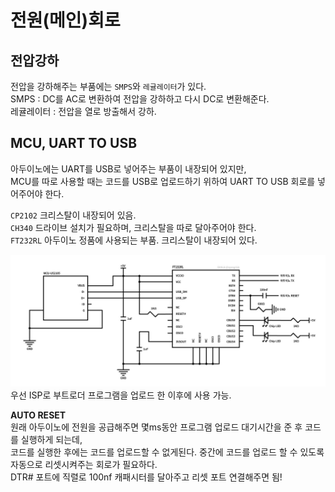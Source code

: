 # 전원(메인)회로

## 전압강하
전압을 강하해주는 부품에는 `SMPS`와 `레귤레이터`가 있다.  
SMPS : DC를 AC로 변환하여 전압을 강하하고 다시 DC로 변환해준다.  
레귤레이터 : 전압을 열로 방출해서 강하.  

## MCU, UART TO USB 
아두이노에는 UART를 USB로 넣어주는 부품이 내장되어 있지만,  
MCU를 따로 사용할 때는 코드를 USB로 업로드하기 위하여 UART TO USB 회로를 넣어주어야 한다.  

`CP2102` 크리스탈이 내장되어 있음.  
`CH340` 드라이브 설치가 필요하며, 크리스탈을 따로 달아주어야 한다.  
`FT232RL` 아두이노 정품에 사용되는 부품. 크리스탈이 내장되어 있다.  

![UART TO USB](https://github.com/nyong-lab/TIL/blob/master/Image/UART_TO_USB.jpg)  
우선 ISP로 부트로더 프로그램을 업로드 한 이후에 사용 가능.  

**AUTO RESET**  
원래 아두이노에 전원을 공급해주면 몇ms동안 프로그램 업로드 대기시간을 준 후 코드를 실행하게 되는데,  
코드를 실행한 후에는 코드를 업로드할 수 없게된다. 중간에 코드를 업로드 할 수 있도록 자동으로 리셋시켜주는 회로가 필요하다.  
DTR# 포트에 직렬로 100nf 캐패시터를 달아주고 리셋 포트 연결해주면 됨!  
